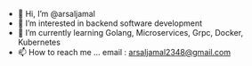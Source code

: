 - 👋 Hi, I’m @arsaljamal
- 👀 I’m interested in backend software development
- 🌱 I’m currently learning Golang, Microservices, Grpc, Docker, Kubernetes
- 📫 How to reach me ... email : arsaljamal2348@gmail.com

<!---
arsaljamal/arsaljamal is a ✨ special ✨ repository because its `README.md` (this file) appears on your GitHub profile.
You can click the Preview link to take a look at your changes.
--->
